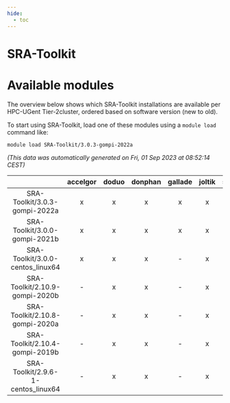 ```yaml
---
hide:
  - toc
---
```


SRA-Toolkit
===========

# Available modules


The overview below shows which SRA-Toolkit installations are available per HPC-UGent Tier-2cluster, ordered based on software version (new to old).

To start using SRA-Toolkit, load one of these modules using a `module load` command like:

```shell
module load SRA-Toolkit/3.0.3-gompi-2022a
```

*(This data was automatically generated on Fri, 01 Sep 2023 at 08:52:14 CEST)*  

| |accelgor|doduo|donphan|gallade|joltik|skitty|swalot|victini|
| :---: | :---: | :---: | :---: | :---: | :---: | :---: | :---: | :---: |
|SRA-Toolkit/3.0.3-gompi-2022a|x|x|x|x|x|x|x|x|
|SRA-Toolkit/3.0.0-gompi-2021b|x|x|x|x|x|x|x|x|
|SRA-Toolkit/3.0.0-centos_linux64|x|x|x|-|x|x|x|x|
|SRA-Toolkit/2.10.9-gompi-2020b|-|x|x|-|x|x|x|x|
|SRA-Toolkit/2.10.8-gompi-2020a|-|x|x|-|x|x|x|x|
|SRA-Toolkit/2.10.4-gompi-2019b|-|x|x|-|x|x|-|x|
|SRA-Toolkit/2.9.6-1-centos_linux64|-|x|x|-|x|x|x|x|
